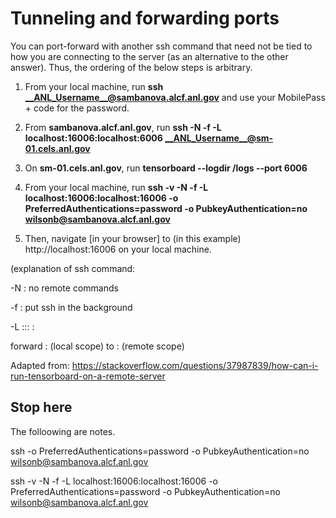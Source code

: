 # Tunneling and forwarding ports

You can port-forward with another ssh command that need not be tied to how you are connecting to the server (as an alternative to the other answer). Thus, the ordering of the below steps is arbitrary.

1. From your local machine, run
**ssh __ANL_Username__@sambanova.alcf.anl.gov**
and use your MobilePass + code for the password.

2. From **sambanova.alcf.anl.gov**, run
**ssh -N -f -L localhost:16006:localhost:6006 __ANL_Username__@sm-01.cels.anl.gov**

3. On **sm-01.cels.anl.gov**, run
**tensorboard --logdir /logs --port 6006**

4. From your local machine, run
**ssh -v -N -f -L localhost:16006:localhost:16006 -o PreferredAuthentications=password -o PubkeyAuthentication=no wilsonb@sambanova.alcf.anl.gov**

5. Then, navigate [in your browser] to (in this example) http://localhost:16006 on your local machine.

(explanation of ssh command:

-N : no remote commands

-f : put ssh in the background

-L <machine1>:<portA>:<machine2>:<portB> :

forward <machine1>:<portA> (local scope) to <machine2>:<portB> (remote scope)

Adapted from:  https://stackoverflow.com/questions/37987839/how-can-i-run-tensorboard-on-a-remote-server

## Stop here
The folloowing are notes.

ssh -o PreferredAuthentications=password -o PubkeyAuthentication=no wilsonb@sambanova.alcf.anl.gov

ssh -v -N -f -L localhost:16006:localhost:16006 -o PreferredAuthentications=password -o PubkeyAuthentication=no wilsonb@sambanova.alcf.anl.gov
